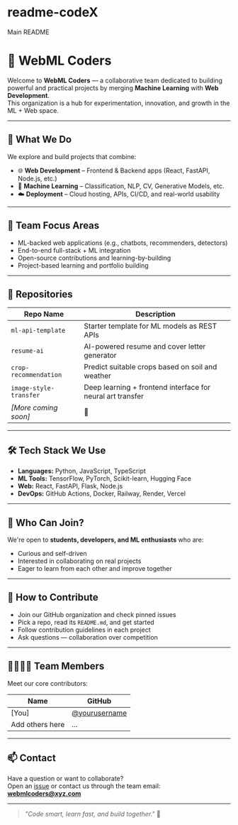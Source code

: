 # readme-codeX
Main README

# 🤖 WebML Coders

Welcome to **WebML Coders** — a collaborative team dedicated to building powerful and practical projects by merging **Machine Learning** with **Web Development**.  
This organization is a hub for experimentation, innovation, and growth in the ML + Web space.

---

## 🎯 What We Do

We explore and build projects that combine:

- 🌐 **Web Development** – Frontend & Backend apps (React, FastAPI, Node.js, etc.)
- 🧠 **Machine Learning** – Classification, NLP, CV, Generative Models, etc.
- ☁️ **Deployment** – Cloud hosting, APIs, CI/CD, and real-world usability

---

## 🧩 Team Focus Areas

- ML-backed web applications (e.g., chatbots, recommenders, detectors)
- End-to-end full-stack + ML integration
- Open-source contributions and learning-by-building
- Project-based learning and portfolio building

---

## 📂 Repositories

| Repo Name | Description |
|-----------|-------------|
| `ml-api-template` | Starter template for ML models as REST APIs |
| `resume-ai` | AI-powered resume and cover letter generator |
| `crop-recommendation` | Predict suitable crops based on soil and weather |
| `image-style-transfer` | Deep learning + frontend interface for neural art transfer |
| _[More coming soon]_ | 🚧

---

## 🛠 Tech Stack We Use

- **Languages:** Python, JavaScript, TypeScript
- **ML Tools:** TensorFlow, PyTorch, Scikit-learn, Hugging Face
- **Web:** React, FastAPI, Flask, Node.js
- **DevOps:** GitHub Actions, Docker, Railway, Render, Vercel

---

## 🙋 Who Can Join?

We're open to **students, developers, and ML enthusiasts** who are:

- Curious and self-driven
- Interested in collaborating on real projects
- Eager to learn from each other and improve together

---

## 🤝 How to Contribute

- Join our GitHub organization and check pinned issues
- Pick a repo, read its `README.md`, and get started
- Follow contribution guidelines in each project
- Ask questions — collaboration over competition

---

## 👨‍👩‍👧‍👦 Team Members

Meet our core contributors:

| Name | GitHub |
|------|--------|
| [You] | [@yourusername](https://github.com/yourusername) |
| Add others here | ... |

---

## 📫 Contact

Have a question or want to collaborate?  
Open an [issue](https://github.com/WebML-Coders) or contact us through the team email: **webmlcoders@xyz.com**

---

> _"Code smart, learn fast, and build together."_ 🚀
